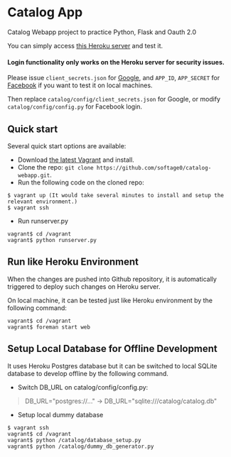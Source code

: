 # Catalog App

Catalog Webapp project to practice Python, Flask and Oauth 2.0

You can simply access [this Heroku server](https://cryptic-wave-60279.herokuapp.com/) and test it.

#### Login functionality only works on the Heroku server for security issues.

Please issue `client_secrets.json` for [Google](https://console.developers.google.com), and `APP_ID`, `APP_SECRET` for [Facebook](https://developers.facebook.com) if you want to test it on local machines.

Then replace `catalog/config/client_secrets.json` for Google, or modify `catalog/config/config.py` for Facebook login.


## Quick start

Several quick start options are available:

* Download [the latest Vagrant](https://www.vagrantup.com/downloads.html) and install.
* Clone the repo: `git clone https://github.com/softage0/catalog-webapp.git`.
* Run the following code on the cloned repo:
```
$ vagrant up (It would take several minutes to install and setup the relevant environment.)
$ vagrant ssh
```
* Run runserver.py
```
vagrant$ cd /vagrant
vagrant$ python runserver.py
```


## Run like Heroku Environment

When the changes are pushed into Github repository, it is automatically triggered to deploy such changes on Heroku server. 

On local machine, it can be tested just like Heroku environment by the following command:

```
vagrant$ cd /vagrant
vagrant$ foreman start web
```


## Setup Local Database for Offline Development

It uses Heroku Postgres database but it can be switched to local SQLite database to develop offline by the following command.

* Switch DB_URL on catalog/config/config.py:
> DB_URL="postgres://..." -> DB_URL="sqlite:///catalog/catalog.db" 

* Setup local dummy database
```
$ vagrant ssh
vagrant$ cd /vagrant
vagrant$ python /catalog/database_setup.py
vagrant$ python /catalog/dummy_db_generator.py
```
